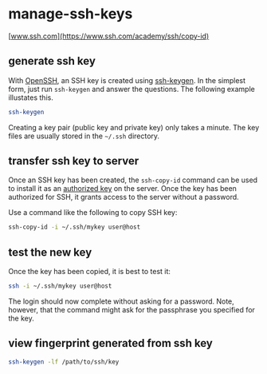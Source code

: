 # manage-ssh-keys

[www.ssh.com](https://www.ssh.com/academy/ssh/copy-id)

## generate ssh key

With [OpenSSH](https://www.ssh.com/academy/ssh/openssh), an SSH key is created using [ssh-keygen](https://www.ssh.com/academy/ssh/keygen). In the simplest form, just run `ssh-keygen` and answer the questions. The following example illustates this.

```bash
ssh-keygen
```

Creating a key pair (public key and private key) only takes a minute. The key files are usually stored in the `~/.ssh` directory.

## transfer ssh key to server

Once an SSH key has been created, the `ssh-copy-id` command can be used to install it as an [authorized key](https://www.ssh.com/academy/ssh/authorized-key) on the server. Once the key has been authorized for SSH, it grants access to the server without a password.

Use a command like the following to copy SSH key:

```bash
ssh-copy-id -i ~/.ssh/mykey user@host
```

## test the new key

Once the key has been copied, it is best to test it:

```bash
ssh -i ~/.ssh/mykey user@host
```

The login should now complete without asking for a password. Note, however, that the command might ask for the passphrase you specified for the key.

## view fingerprint generated from ssh key

```bash
ssh-keygen -lf /path/to/ssh/key
```

